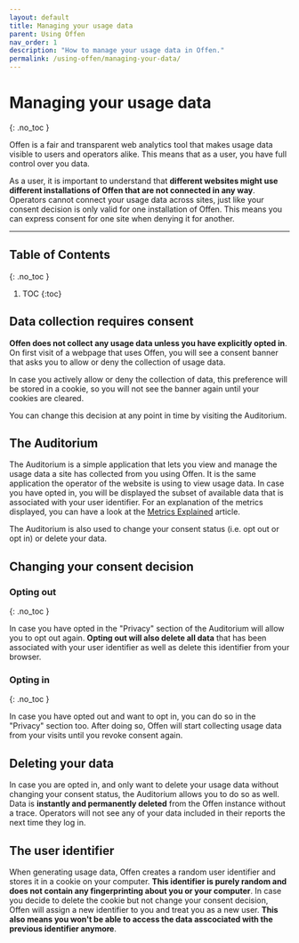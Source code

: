 ```yaml
---
layout: default
title: Managing your usage data
parent: Using Offen
nav_order: 1
description: "How to manage your usage data in Offen."
permalink: /using-offen/managing-your-data/
---
```


# Managing your usage data
{: .no_toc }

Offen is a fair and transparent web analytics tool that makes usage data visible to users and operators alike. This means that as a user, you have full control over you data.

As a user, it is important to understand that __different websites might use different installations of Offen that are not connected in any way__. Operators cannot connect your usage data across sites, just like your consent decision is only valid for one installation of Offen. This means you can express consent for one site when denying it for another.

---

## Table of Contents
{: .no_toc }

1. TOC
{:toc}


## Data collection requires consent

__Offen does not collect any usage data unless you have explicitly opted in__. On first visit of a webpage that uses Offen, you will see a consent banner that asks you to allow or deny the collection of usage data.

In case you actively allow or deny the collection of data, this preference will be stored in a cookie, so you will not see the banner again until your cookies are cleared. 

You can change this decision at any point in time by visiting the Auditorium.

## The Auditorium

The Auditorium is a simple application that lets you view and manage the usage data a site has collected from you using Offen. It is the same application the operator of the website is using to view usage data. In case you have opted in, you will be displayed the subset of available data that is associated with your user identifier. For an explanation of the metrics displayed, you can have a look at the [Metrics Explained][metrics-explained] article.

The Auditorium is also used to change your consent status (i.e. opt out or opt in) or delete your data.

[metrics-explained]: /using-offen/metrics-explained/

## Changing your consent decision

### Opting out
{: .no_toc }

In case you have opted in the "Privacy" section of the Auditorium will allow you to opt out again. __Opting out will also delete all data__ that has been associated with your user identifier as well as delete this identifier from your browser.

### Opting in
{: .no_toc }

In case you have opted out and want to opt in, you can do so in the "Privacy" section too. After doing so, Offen will start collecting usage data from your visits until you revoke consent again.

## Deleting your data

In case you are opted in, and only want to delete your usage data without changing your consent status, the Auditorium allows you to do so as well. Data is __instantly and permanently deleted__ from the Offen instance without a trace. Operators will not see any of your data included in their reports the next time they log in.

## The user identifier

When generating usage data, Offen creates a random user identifier and stores it in a cookie on your computer. __This identifier is purely random and does not contain any fingerprinting about you or your computer__. In case you decide to delete the cookie but not change your consent decision, Offen will assign a new identifier to you and treat you as a new user. __This also means you won't be able to access the data asscociated with the previous identifier anymore__.


